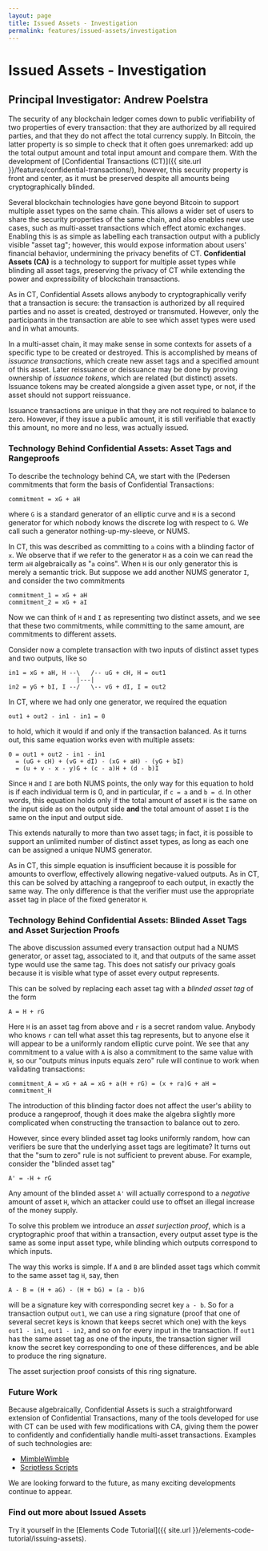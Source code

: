 ```yaml
---
layout: page
title: Issued Assets - Investigation
permalink: features/issued-assets/investigation
---
```


#  Issued Assets - Investigation

## Principal Investigator: Andrew Poelstra

The security of any blockchain ledger comes down to public verifiability of
two properties of every transaction: that they are authorized by all required
parties, and that they do not affect the total currency supply. In Bitcoin,
the latter property is so simple to check that it often goes unremarked: add
up the total output amount and total input amount and compare them. With the
development of [Confidential Transactions (CT)]({{ site.url }}/features/confidential-transactions/),
however, this security property is front and center, as it must be preserved
despite all amounts being cryptographically blinded.

Several blockchain technologies have gone beyond Bitcoin to support multiple
asset types on the same chain. This allows a wider set of users to share the
security properties of the same chain, and also enables new use cases, such
as multi-asset transactions which effect atomic exchanges. Enabling this is
as simple as labelling each transaction output with a publicly visible "asset
tag"; however, this would expose information about users' financial behavior,
undermining the privacy benefits of CT. **Confidential Assets (CA)** is a
technology to support for multiple asset types while blinding all asset tags,
preserving the privacy of CT while extending the power and expressibility of
blockchain transactions.

As in CT, Confidential Assets allows anybody to cryptographically verify that
a transaction is secure: the transaction is authorized by all required parties
and no asset is created, destroyed or transmuted. However, only the
participants in the transaction are able to see which asset types were used
and in what amounts.

In a multi-asset chain, it may make sense in some contexts for assets of a
specific type to be created or destroyed. This is accomplished by means of
*issuance transactions*, which create new asset tags and a specified amount
of this asset. Later reissuance or deissuance may be done by proving ownership
of *issuance tokens*, which are related (but distinct) assets. Issuance tokens
may be created alongside a given asset type, or not, if the asset should not
support reissuance.

Issuance transactions are unique in that they are not required to balance to
zero. However, if they issue a public amount, it is still verifiable that
exactly this amount, no more and no less, was actually issued.

### Technology Behind Confidential Assets: Asset Tags and Rangeproofs

To describe the technology behind CA, we start with the (Pedersen commitments
that form the basis of Confidential Transactions:
```
commitment = xG + aH
```
where `G` is a standard generator of an elliptic curve and `H` is a second
generator for which nobody knows the discrete log with respect to `G`. We call
such a generator nothing-up-my-sleeve, or NUMS.

In CT, this was described as committing to `a` coins with a blinding factor of
`x`. We observe that if we refer to the generator `H` as a coin we can read the
term `aH` algebraically as "`a` coins". When `H` is our only generator this is
merely a semantic trick. But suppose we add another NUMS generator `I`, and
consider the two commitments
```
commitment_1 = xG + aH
commitment_2 = xG + aI
```
Now we can think of `H` and `I` as representing two distinct assets, and we see
that these two commitments, while committing to the same amount, are commitments
to different assets.

Consider now a complete transaction with two inputs of distinct asset types
and two outputs, like so

```
in1 = xG + aH, H --\   /-- uG + cH, H = out1
                   |---|
in2 = yG + bI, I --/   \-- vG + dI, I = out2
```
In CT, where we had only one generator, we required the equation
```
out1 + out2 - in1 - in1 = 0
```
to hold, which it would if and only if the transaction balanced. As it turns
out, this same equation works even with multiple assets:
```
0 = out1 + out2 - in1 - in1
  = (uG + cH) + (vG + dI) - (xG + aH) - (yG + bI)
  = (u + v - x - y)G + (c - a)H + (d - b)I
```
Since `H` and `I` are both NUMS points, the only way for this equation to hold
is if each individual term is 0, and in particular, if `c = a` and `b = d`. In
other words, this equation holds only if the total amount of asset `H` is the
same on the input side as on the output side **and** the total amount of asset
`I` is the same on the input and output side.

This extends naturally to more than two asset tags; in fact, it is possible to
support an unlimited number of distinct asset types, as long as each one can
be assigned a unique NUMS generator.

As in CT, this simple equation is insufficient because it is possible for amounts
to overflow, effectively allowing negative-valued outputs. As in CT, this can be
solved by attaching a rangeproof to each output, in exactly the same way. The only
difference is that the verifier must use the appropriate asset tag in place of
the fixed generator `H`.

### Technology Behind Confidential Assets: Blinded Asset Tags and Asset Surjection Proofs

The above discussion assumed every transaction output had a NUMS generator, or
asset tag, associated to it, and that outputs of the same asset type would use
the same tag. This does not satisfy our privacy goals because it is visible
what type of asset every output represents.

This can be solved by replacing each asset tag with a _blinded asset tag_ of
the form
```
A = H + rG
```
Here `H` is an asset tag from above and `r` is a secret random value. Anybody
who knows `r` can tell what asset this tag represents, but to anyone else it
will appear to be a uniformly random elliptic curve point. We see that any
commitment to a value with `A` is also a commitment to the same value with
`H`, so our "outputs minus inputs equals zero" rule will continue to work
when validating transactions:
```
commitment_A = xG + aA = xG + a(H + rG) = (x + ra)G + aH = commitment_H
```
The introduction of this blinding factor does not affect the user's ability
to produce a rangeproof, though it does make the algebra slightly more
complicated when constructing the transaction to balance out to zero.

However, since every blinded asset tag looks uniformly random, how can
verifiers be sure that the underlying asset tags are legitimate? It turns
out that the "sum to zero" rule is not sufficient to prevent abuse. For
example, consider the "blinded asset tag"
```
A' = -H + rG
```
Any amount of the blinded asset `A'` will actually correspond to a _negative_
amount of asset `H`, which an attacker could use to offset an illegal
increase of the money supply.

To solve this problem we introduce an _asset surjection proof_, which is a
cryptographic proof that within a transaction, every output asset type is
the same as some input asset type, while blinding which outputs correspond
to which inputs.

The way this works is simple. If `A` and `B` are blinded asset tags which
commit to the same asset tag `H`, say, then
```
A - B = (H + aG) - (H + bG) = (a - b)G
```
will be a signature key with corresponding secret key `a - b`. So for a
transaction output `out1`, we can use a ring signature (proof that one of
several secret keys is known that keeps secret which one) with the keys
`out1 - in1`, `out1 - in2`, and so on for every input in the transaction.
If `out1` has the same asset tag as one of the inputs, the transaction
signer will know the secret key corresponding to one of these differences,
and be able to produce the ring signature.

The asset surjection proof consists of this ring signature.

### Future Work

Because algebraically, Confidential Assets is such a straightforward
extension of Confidential Transactions, many of the tools developed for
use with CT can be used with few modifications with CA, giving them the
power to confidently and confidentially handle multi-asset transactions.
Examples of such technologies are:

- [MimbleWimble](http://diyhpl.us/~bryan/papers2/bitcoin/mimblewimble.txt)
- [Scriptless Scripts](https://download.wpsoftware.net/bitcoin/wizardry/mw-slides/2017-03-mit-bitcoin-expo/slides.pdf)

We are looking forward to the future, as many exciting developments
continue to appear.


### Find out more about Issued Assets

Try it yourself in the [Elements Code Tutorial]({{ site.url }}/elements-code-tutorial/issuing-assets).

